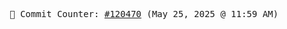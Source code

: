 <p align="center">
    <samp>
        📮 Commit Counter: <a href="https://github.com/Javascript-void0/Javascript-void0/commits/main">#120470</a> (May 25, 2025 @ 11:59 AM)
    </samp>
</p>